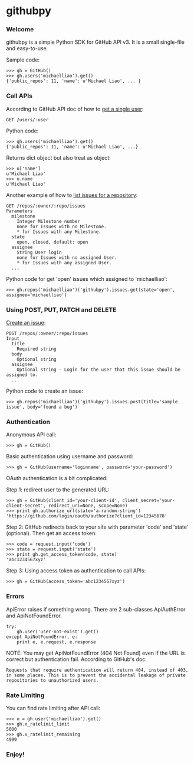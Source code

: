 githubpy
========

### Welcome

githubpy is a simple Python SDK for GitHub API v3. It is a small single-file and easy-to-use.

Sample code:

```
>>> gh = GitHub()
>>> gh.users('michaelliao').get()
{'public_repos': 11, 'name': u'Michael Liao', ... }
```

### Call APIs

According to GitHub API doc of how to [get a single user](http://developer.github.com/v3/users/#get-a-single-user):

```
GET /users/:user
```

Python code:

```
>>> gh.users('michaelliao').get()
{'public_repos': 11, 'name': u'Michael Liao', ...}
```

Returns dict object but also treat as object:

```
>>> u['name']
u'Michael Liao'
>>> u.name
u'Michael Liao'
```

Another example of how to [list issues for a repository](http://developer.github.com/v3/issues/#list-issues-for-a-repository):

```
GET /repos/:owner/:repo/issues
Parameters
  milestone
    Integer Milestone number
    none for Issues with no Milestone.
    * for Issues with any Milestone.
  state
    open, closed, default: open
  assignee
    String User login
    none for Issues with no assigned User.
    * for Issues with any assigned User.
  ...
```

Python code for get 'open' issues which assigned to 'michaelliao':

```
>>> gh.repos('michaelliao')('githubpy').issues.get(state='open', assignee='michaelliao')
```

### Using POST, PUT, PATCH and DELETE

[Create an issue](http://developer.github.com/v3/issues/#create-an-issue):

```
POST /repos/:owner/:repo/issues
Input
  title
    Required string
  body
    Optional string
  assignee
    Optional string - Login for the user that this issue should be assigned to.
  ...
```

Python code to create an issue:

```
>>> gh.repos('michaelliao')('githubpy').issues.post(title='sample issue', body='found a bug')
```

### Authentication

Anonymous API call:

```
>>> gh = GitHub()
```

Basic authentication using username and password:

```
>>> gh = GitHub(username='loginname', password='your-password')
```

OAuth authentication is a bit complicated:

Step 1: redirect user to the generated URL:

```
>>> gh = GitHub(client_id='your-client-id', client_secret='your-client-secret', redirect_uri=None, scope=None)
>>> print gh.authorize_url(state='a-random-string')
'https://github.com/login/oauth/authorize?client_id=12345678'
```

Step 2: GitHub redirects back to your site with parameter 'code' and 'state' (optional). Then get an access token:

```
>>> code = request.input('code')
>>> state = request.input('state')
>>> print gh.get_access_token(code, state)
'abc1234567xyz'
```

Step 3: Using access token as authentication to call APIs:

```
>>> gh = GitHub(access_token='abc1234567xyz')
```

### Errors

ApiError raises if something wrong. There are 2 sub-classes ApiAuthError and ApiNotFoundError.

```
try:
    gh.user('user-not-exist').get()
except ApiNotFoundError, e:
    print e, e.request, e.response
```

NOTE: You may get ApiNotFoundError (404 Not Found) even if the URL is correct but authentication fail. According to GitHub's doc:

```
Requests that require authentication will return 404, instead of 403, in some places. This is to prevent the accidental leakage of private repositories to unauthorized users.
```

### Rate Limiting

You can find rate limiting after API call:

```
>>> u = gh.user('michaelliao').get()
>>> gh.x_ratelimit_limit
5000
>>> gh.x_ratelimit_remaining
4999
```

### Enjoy!
